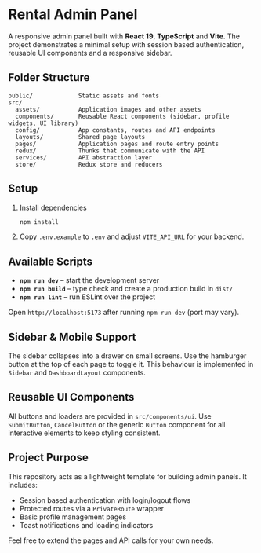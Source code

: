 # Rental Admin Panel

A responsive admin panel built with **React 19**, **TypeScript** and **Vite**. The project demonstrates a minimal setup with session based authentication, reusable UI components and a responsive sidebar.

## Folder Structure

```
public/             Static assets and fonts
src/
  assets/           Application images and other assets
  components/       Reusable React components (sidebar, profile widgets, UI library)
  config/           App constants, routes and API endpoints
  layouts/          Shared page layouts
  pages/            Application pages and route entry points
  redux/            Thunks that communicate with the API
  services/         API abstraction layer
  store/            Redux store and reducers
```

## Setup

1. Install dependencies

   ```bash
   npm install
   ```

2. Copy `.env.example` to `.env` and adjust `VITE_API_URL` for your backend.

## Available Scripts

- **`npm run dev`** – start the development server
- **`npm run build`** – type check and create a production build in `dist/`
- **`npm run lint`** – run ESLint over the project

Open `http://localhost:5173` after running `npm run dev` (port may vary).

## Sidebar & Mobile Support

The sidebar collapses into a drawer on small screens. Use the hamburger button at the top of each page to toggle it. This behaviour is implemented in `Sidebar` and `DashboardLayout` components.

## Reusable UI Components

All buttons and loaders are provided in `src/components/ui`. Use `SubmitButton`, `CancelButton` or the generic `Button` component for all interactive elements to keep styling consistent.

## Project Purpose

This repository acts as a lightweight template for building admin panels. It includes:

- Session based authentication with login/logout flows
- Protected routes via a `PrivateRoute` wrapper
- Basic profile management pages
- Toast notifications and loading indicators

Feel free to extend the pages and API calls for your own needs.

